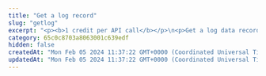 ```yaml
---
title: "Get a log record"
slug: "getlog"
excerpt: "<p><b>1 credit per API call</b></p>\n<p>Get a log data record from the Ethereum blockchain (only the mainnet or the Sepolia testnet).</p>"
category: 65c0c8703a8063001c639edf
hidden: false
createdAt: "Mon Feb 05 2024 11:37:22 GMT+0000 (Coordinated Universal Time)"
updatedAt: "Mon Feb 05 2024 11:37:22 GMT+0000 (Coordinated Universal Time)"
---
```

